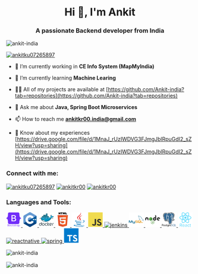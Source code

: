 <h1 align="center">Hi 👋, I'm Ankit</h1>
<h3 align="center">A passionate Backend developer from India</h3>

<p align="left"> <img src="https://komarev.com/ghpvc/?username=ankit-india&label=Profile%20views&color=0e75b6&style=flat" alt="ankit-india" /> </p>

<p align="left"> <a href="https://twitter.com/ankitku07265897" target="blank"><img src="https://img.shields.io/twitter/follow/ankitku07265897?logo=twitter&style=for-the-badge" alt="ankitku07265897" /></a> </p>

- 🔭 I’m currently working in **CE Info System (MapMyIndia)**

- 🌱 I’m currently learning **Machine Learing**

- 👨‍💻 All of my projects are available at [https://github.com/Ankit-india?tab=repositories](https://github.com/Ankit-india?tab=repositories)

- 💬 Ask me about **Java, Spring Boot Microservices**

- 📫 How to reach me **ankitkr00.india@gmail.com**

- 📄 Know about my experiences [https://drive.google.com/file/d/1MnaJ_rUzIWDVG3FJmgJblRpuGdI2_sZH/view?usp=sharing](https://drive.google.com/file/d/1MnaJ_rUzIWDVG3FJmgJblRpuGdI2_sZH/view?usp=sharing)

<h3 align="left">Connect with me:</h3>
<p align="left">
<a href="https://twitter.com/ankitku07265897" target="blank"><img align="center" src="https://raw.githubusercontent.com/rahuldkjain/github-profile-readme-generator/master/src/images/icons/Social/twitter.svg" alt="ankitku07265897" height="30" width="40" /></a>
<a href="https://linkedin.com/in/ankitkr00" target="blank"><img align="center" src="https://raw.githubusercontent.com/rahuldkjain/github-profile-readme-generator/master/src/images/icons/Social/linked-in-alt.svg" alt="ankitkr00" height="30" width="40" /></a>
<a href="https://www.leetcode.com/ankitkr00" target="blank"><img align="center" src="https://raw.githubusercontent.com/rahuldkjain/github-profile-readme-generator/master/src/images/icons/Social/leet-code.svg" alt="ankitkr00" height="30" width="40" /></a>
</p>

<h3 align="left">Languages and Tools:</h3>
<p align="left"> <a href="https://getbootstrap.com" target="_blank" rel="noreferrer"> <img src="https://raw.githubusercontent.com/devicons/devicon/master/icons/bootstrap/bootstrap-plain-wordmark.svg" alt="bootstrap" width="40" height="40"/> </a> <a href="https://www.w3schools.com/cpp/" target="_blank" rel="noreferrer"> <img src="https://raw.githubusercontent.com/devicons/devicon/master/icons/cplusplus/cplusplus-original.svg" alt="cplusplus" width="40" height="40"/> </a> <a href="https://www.docker.com/" target="_blank" rel="noreferrer"> <img src="https://raw.githubusercontent.com/devicons/devicon/master/icons/docker/docker-original-wordmark.svg" alt="docker" width="40" height="40"/> </a> <a href="https://www.w3.org/html/" target="_blank" rel="noreferrer"> <img src="https://raw.githubusercontent.com/devicons/devicon/master/icons/html5/html5-original-wordmark.svg" alt="html5" width="40" height="40"/> </a> <a href="https://www.java.com" target="_blank" rel="noreferrer"> <img src="https://raw.githubusercontent.com/devicons/devicon/master/icons/java/java-original.svg" alt="java" width="40" height="40"/> </a> <a href="https://developer.mozilla.org/en-US/docs/Web/JavaScript" target="_blank" rel="noreferrer"> <img src="https://raw.githubusercontent.com/devicons/devicon/master/icons/javascript/javascript-original.svg" alt="javascript" width="40" height="40"/> </a> <a href="https://www.jenkins.io" target="_blank" rel="noreferrer"> <img src="https://www.vectorlogo.zone/logos/jenkins/jenkins-icon.svg" alt="jenkins" width="40" height="40"/> </a> <a href="https://www.mysql.com/" target="_blank" rel="noreferrer"> <img src="https://raw.githubusercontent.com/devicons/devicon/master/icons/mysql/mysql-original-wordmark.svg" alt="mysql" width="40" height="40"/> </a> <a href="https://nodejs.org" target="_blank" rel="noreferrer"> <img src="https://raw.githubusercontent.com/devicons/devicon/master/icons/nodejs/nodejs-original-wordmark.svg" alt="nodejs" width="40" height="40"/> </a> <a href="https://www.postgresql.org" target="_blank" rel="noreferrer"> <img src="https://raw.githubusercontent.com/devicons/devicon/master/icons/postgresql/postgresql-original-wordmark.svg" alt="postgresql" width="40" height="40"/> </a> <a href="https://reactjs.org/" target="_blank" rel="noreferrer"> <img src="https://raw.githubusercontent.com/devicons/devicon/master/icons/react/react-original-wordmark.svg" alt="react" width="40" height="40"/> </a> <a href="https://reactnative.dev/" target="_blank" rel="noreferrer"> <img src="https://reactnative.dev/img/header_logo.svg" alt="reactnative" width="40" height="40"/> </a> <a href="https://spring.io/" target="_blank" rel="noreferrer"> <img src="https://www.vectorlogo.zone/logos/springio/springio-icon.svg" alt="spring" width="40" height="40"/> </a> <a href="https://www.typescriptlang.org/" target="_blank" rel="noreferrer"> <img src="https://raw.githubusercontent.com/devicons/devicon/master/icons/typescript/typescript-original.svg" alt="typescript" width="40" height="40"/> </a> </p>

<p><img align="center" src="https://github-readme-stats.vercel.app/api/top-langs?username=ankit-india&show_icons=true&locale=en&layout=compact" alt="ankit-india" /></p>

<p><img align="center" src="https://github-readme-streak-stats.herokuapp.com/?user=ankit-india&" alt="ankit-india" /></p>

<!---
Ankit-india/Ankit-india is a ✨ special ✨ repository because its `README.md` (this file) appears on your GitHub profile.
You can click the Preview link to take a look at your changes.
--->
